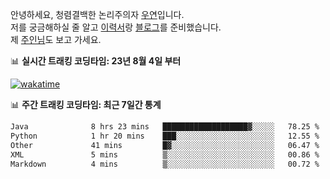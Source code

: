 안녕하세요, 청렴결백한 논리주의자 [우연](https://dev-wooyeon.github.io/quiz-app/)입니다.  
저를 궁금해하실 줄 알고 [이력서](https://ieunune.notion.site/d836ecc9172144d4b39f185b89f16a62)랑 [블로그](https://notion-blog-ieunune.vercel.app)를 준비했습니다.  
제 [주인님](https://www.instagram.com/lovely_hiru_hari_s2/)도 보고 가세요.


📊 **실시간 트래킹 코딩타임: 23년 8월 4일 부터**  

[![wakatime](https://wakatime.com/badge/user/099dd627-fdab-4072-b87a-fa91c7a76d8d.svg?style=for-the-badge)](https://wakatime.com/@099dd627-fdab-4072-b87a-fa91c7a76d8d)

📊 **주간 트래킹 코딩타임: 최근 7일간 통계**

<!--START_SECTION:waka-->

```txt
Java              8 hrs 23 mins   ███████████████████▓░░░░░   78.25 %
Python            1 hr 20 mins    ███░░░░░░░░░░░░░░░░░░░░░░   12.55 %
Other             41 mins         █▓░░░░░░░░░░░░░░░░░░░░░░░   06.47 %
XML               5 mins          ▒░░░░░░░░░░░░░░░░░░░░░░░░   00.86 %
Markdown          4 mins          ▒░░░░░░░░░░░░░░░░░░░░░░░░   00.72 %
```

<!--END_SECTION:waka-->

<!-- ![](./profile-3d-contrib/profile-night-view.svg)-->
